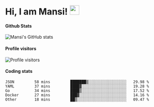 # Hi, I am Mansi! <img src="https://user-images.githubusercontent.com/1303154/88677602-1635ba80-d120-11ea-84d8-d263ba5fc3c0.gif" width="30px">

#### Github Stats

![Mansi's GitHub stats](https://github-readme-stats.vercel.app/api?username=mansikulkarni96&theme=tokyonight&count_private=true&show_icons=true&hide=contribs)

#### Profile visitors

![Profile visitors](https://visitor-badge.glitch.me/badge?page_id=page.id&left_color=grey&right_color=blue)

#### Coding stats

<!--START_SECTION:waka-->

```text
JSON         58 mins         ███████▒░░░░░░░░░░░░░░░░░   29.98 %
YAML         37 mins         ████▓░░░░░░░░░░░░░░░░░░░░   19.28 %
Go           34 mins         ████▒░░░░░░░░░░░░░░░░░░░░   17.52 %
Docker       27 mins         ███▓░░░░░░░░░░░░░░░░░░░░░   14.16 %
Other        18 mins         ██▒░░░░░░░░░░░░░░░░░░░░░░   09.47 %
```

<!--END_SECTION:waka-->
